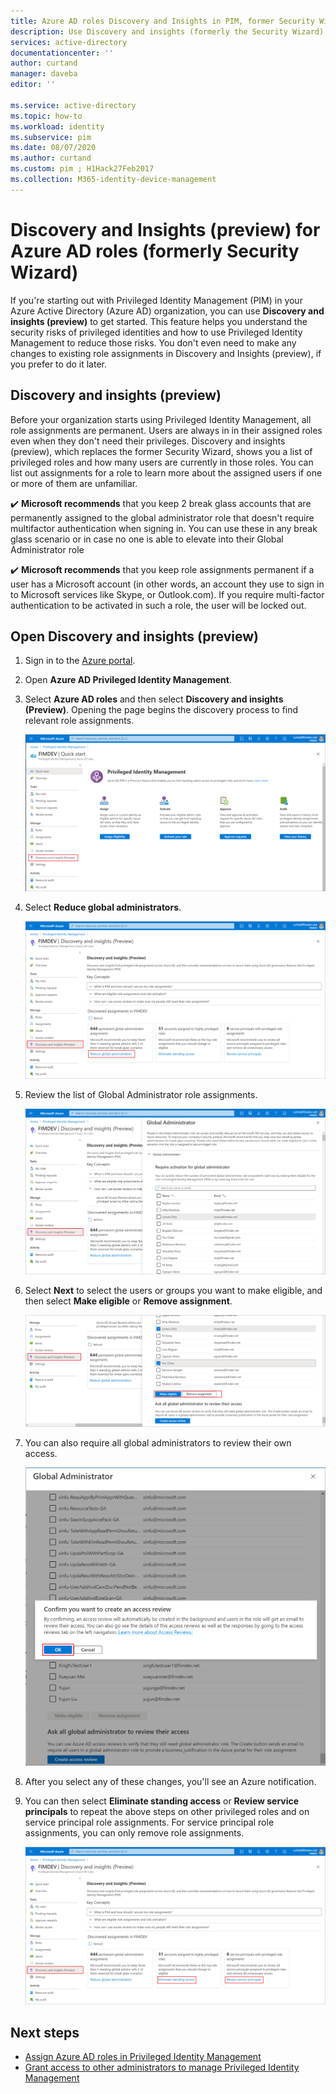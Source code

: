 ```yaml
---
title: Azure AD roles Discovery and Insights in PIM, former Security Wizard - Azure Active Directory | Microsoft Docs
description: Use Discovery and insights (formerly the Security Wizard) to removes or convert permanent privileged Azure AD role assignments to eligible with Privileged Identity Management (PIM).
services: active-directory
documentationcenter: ''
author: curtand
manager: daveba
editor: ''

ms.service: active-directory
ms.topic: how-to
ms.workload: identity
ms.subservice: pim
ms.date: 08/07/2020
ms.author: curtand
ms.custom: pim ; H1Hack27Feb2017
ms.collection: M365-identity-device-management
---
```


# Discovery and Insights (preview) for Azure AD roles (formerly Security Wizard)

If you're starting out with Privileged Identity Management (PIM) in your Azure Active Directory (Azure AD) organization, you can use **Discovery and insights (preview)** to get started. This feature helps you understand the security risks of privileged identities and how to use Privileged Identity Management to reduce those risks. You don't even need to make any changes to existing role assignments in Discovery and Insights (preview), if you prefer to do it later.

## Discovery and insights (preview)

Before your organization starts using Privileged Identity Management, all role assignments are permanent. Users are always in in their assigned roles even when they don't need their privileges. Discovery and insights (preview), which replaces the former Security Wizard, shows you a list of privileged roles and how many users are currently in those roles. You can list out assignments for a role to learn more about the assigned users if one or more of them are unfamiliar.

:heavy_check_mark: **Microsoft recommends** that you keep 2 break glass accounts that are permanently assigned to the global administrator role that doesn't require multifactor authentication when signing in. You can use these in any break glass scenario or in case no one is able to elevate into their Global Administrator role

:heavy_check_mark: **Microsoft recommends** that you keep role assignments permanent if a user has a Microsoft account (in other words, an account they use to sign in to Microsoft services like Skype, or Outlook.com). If you require multi-factor authentication to be activated in such a role, the user will be locked out.

## Open Discovery and insights (preview)

1. Sign in to the [Azure portal](https://portal.azure.com/).

1. Open **Azure AD Privileged Identity Management**.

1. Select **Azure AD roles** and then select **Discovery and insights (Preview)**. Opening the page begins the discovery process to find relevant role assignments.

    ![Azure AD roles - Discovery and insights page showing the 3 options](./media/pim-security-wizard/new-preview-link.png)

1. Select **Reduce global administrators**.

    ![Reduce global administrators - Role pane showing all members](./media/pim-security-wizard/new-preview-page.png)

1. Review the list of Global Administrator role assignments.

    ![Reduce global administrators - Role pane showing all members](./media/pim-security-wizard/new-global-administrator-list.png)

1. Select **Next** to select the users or groups you want to make eligible, and then select **Make eligible** or **Remove assignment**.

    ![Convert members to eligible page with options to select members you want to make eligible for roles](./media/pim-security-wizard/new-global-administrator-buttons.png)

1. You can also require all global administrators to review their own access.

    ![Global administrators page showing access reviews section](./media/pim-security-wizard/new-global-administrator-access-review.png)

1. After you select any of these changes, you'll see an Azure notification.

1. You can then select **Eliminate standing access** or **Review service principals** to repeat the above steps on other privileged roles and on service principal role assignments. For service principal role assignments, you can only remove role assignments.

    ![Additional Insights options to eliminate standing access and review service principals ](./media/pim-security-wizard/new-preview-page-service-principals.png)

## Next steps

- [Assign Azure AD roles in Privileged Identity Management](pim-how-to-add-role-to-user.md)
- [Grant access to other administrators to manage Privileged Identity Management](pim-how-to-give-access-to-pim.md)
